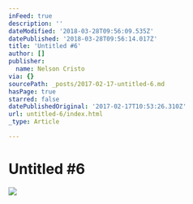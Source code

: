 ```yaml
---
inFeed: true
description: ''
dateModified: '2018-03-28T09:56:09.535Z'
datePublished: '2018-03-28T09:56:14.017Z'
title: 'Untitled #6'
author: []
publisher:
  name: Nelson Cristo
via: {}
sourcePath: _posts/2017-02-17-untitled-6.md
hasPage: true
starred: false
datePublishedOriginal: '2017-02-17T10:53:26.310Z'
url: untitled-6/index.html
_type: Article

---
```

# Untitled \#6
![](https://the-grid-user-content.s3-us-west-2.amazonaws.com/54a2ee26-e78c-481a-b4ab-0c55f7d708c7.jpg)